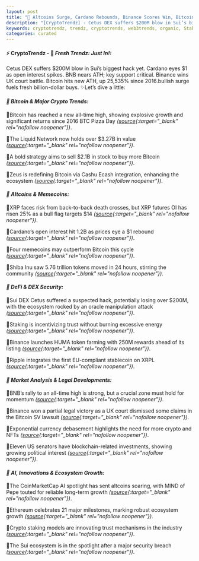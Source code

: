 ```yaml
---
layout: post
title: "🌇 Altcoins Surge, Cardano Rebounds, Binance Scores Win, Bitcoin News Trails"
description: "[CryptoTrendz] - Cetus DEX suffers $200M blow in Sui’s biggest hack yet. Cardano eyes $1 as open interest spikes. BNB nears ATH; key support critical. Binance wins UK court battle. Bitcoin hits new ATH, up 25,535% since 2016.bullish surge fuels fresh billion-dollar buys."
keywords: cryptotrendz, trendz, cryptotrends, web3trends, organic, Stablecoin, Network, Altcoin, Token, ETH, Analyst, Cardano, Pepe, UK, Bitcoin, AI, XRP, Altcoins, BTC, Crypto
categories: curated
---
```


#### ⚡ CryptoTrendz - 📌 *Fresh Trendz: Just In!:*

Cetus DEX suffers $200M blow in Sui’s biggest hack yet. Cardano eyes $1 as open interest spikes. BNB nears ATH; key support critical. Binance wins UK court battle. Bitcoin hits new ATH, up 25,535% since 2016.bullish surge fuels fresh billion-dollar buys. ✨Let’s dive a little:


#### *🔖  Bitcoin & Major Crypto Trends:*  

🔹Bitcoin has reached a new all-time high, showing explosive growth and significant returns since 2016 BTC Pizza Day *([source](https://s.avyag.com/9kf3){:target="_blank" rel="nofollow noopener"})*.  

🔹The Liquid Network now holds over $3.27B in value *([source](https://s.avyag.com/zi4j){:target="_blank" rel="nofollow noopener"})*.  

🔹A bold strategy aims to sell $2.1B in stock to buy more Bitcoin *([source](https://s.avyag.com/kabs){:target="_blank" rel="nofollow noopener"})*.  

🔹Zeus is redefining Bitcoin via Cashu Ecash integration, enhancing the ecosystem *([source](https://s.avyag.com/5n1k){:target="_blank" rel="nofollow noopener"})*.  

#### *🔖  Altcoins & Memecoins:*  

🔹XRP faces risk from back-to-back death crosses, but XRP futures OI has risen 25% as a bull flag targets $14 *([source](https://s.avyag.com/armc){:target="_blank" rel="nofollow noopener"})*.  

🔹Cardano’s open interest hit 1.2B as prices eye a $1 rebound *([source](https://s.avyag.com/1krs){:target="_blank" rel="nofollow noopener"})*.  

🔹Four memecoins may outperform Bitcoin this cycle *([source](https://s.avyag.com/gv4p){:target="_blank" rel="nofollow noopener"})*.  

🔹Shiba Inu saw 5.76 trillion tokens moved in 24 hours, stirring the community *([source](https://s.avyag.com/kdv1){:target="_blank" rel="nofollow noopener"})*.  

#### *🔖  DeFi & DEX Security:*  

🔹Sui DEX Cetus suffered a suspected hack, potentially losing over $200M, with the ecosystem rocked by an oracle manipulation attack *([source](https://s.avyag.com/5g9t){:target="_blank" rel="nofollow noopener"})*.  

🔹Staking is incentivizing trust without burning excessive energy *([source](https://s.avyag.com/25ld){:target="_blank" rel="nofollow noopener"})*.  

🔹Binance launches HUMA token farming with 250M rewards ahead of its listing *([source](https://s.avyag.com/f1sa){:target="_blank" rel="nofollow noopener"})*.  

🔹Ripple integrates the first EU-compliant stablecoin on XRPL *([source](https://s.avyag.com/hr8d){:target="_blank" rel="nofollow noopener"})*.  

#### *🔖  Market Analysis & Legal Developments:*  

🔹BNB’s rally to an all-time high is strong, but a crucial zone must hold for momentum *([source](https://s.avyag.com/9mfo){:target="_blank" rel="nofollow noopener"})*.  

🔹Binance won a partial legal victory as a UK court dismissed some claims in the Bitcoin SV lawsuit *([source](https://s.avyag.com/dcqn){:target="_blank" rel="nofollow noopener"})*.  

🔹Exponential currency debasement highlights the need for more crypto and NFTs *([source](https://s.avyag.com/dv85){:target="_blank" rel="nofollow noopener"})*.  

🔹Eleven US senators have blockchain-related investments, showing growing political interest *([source](https://s.avyag.com/y6mb){:target="_blank" rel="nofollow noopener"})*.  

#### *🔖  AI, Innovations & Ecosystem Growth:*  

🔹The CoinMarketCap AI spotlight has sent altcoins soaring, with MIND of Pepe touted for reliable long-term growth *([source](https://s.avyag.com/12wh){:target="_blank" rel="nofollow noopener"})*.  

🔹Ethereum celebrates 21 major milestones, marking robust ecosystem growth *([source](https://s.avyag.com/bckz){:target="_blank" rel="nofollow noopener"})*.  

🔹Crypto staking models are innovating trust mechanisms in the industry *([source](https://s.avyag.com/25ld){:target="_blank" rel="nofollow noopener"})*.  

🔹The Sui ecosystem is in the spotlight after a major security breach *([source](https://s.avyag.com/j3km){:target="_blank" rel="nofollow noopener"})*.